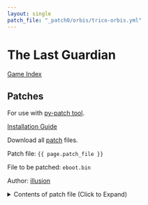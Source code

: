 ```yaml
---
layout: single
patch_file: "_patch0/orbis/trico-orbis.yml"
---
```


# The Last Guardian

[Game Index](/patch/#ps4)

## Patches

For use with [py-patch tool](https://github.com/illusion0001/py-patcher/releases/).

[Installation Guide](/install-instructions/)

Download all [patch](/_patch/patch.zip) files.

Patch file: `{{ page.patch_file }}`

File to be patched: `eboot.bin`

Author: [illusion](https://twitter.com/illusion0002)

<details>
<summary>Contents of patch file (Click to Expand)</summary>

{% highlight yml %}
{% flexible_include {{ page.patch_file }} %}
{% endhighlight %}

</details>
